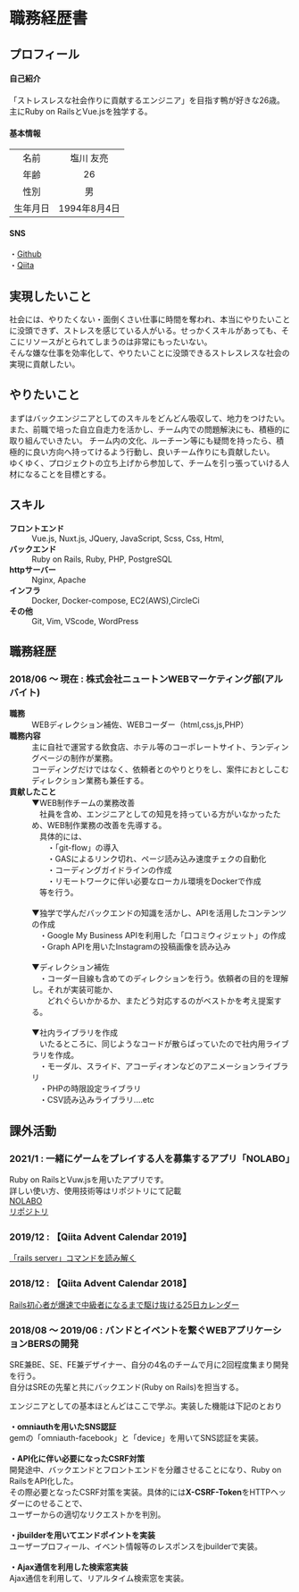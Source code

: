 # 職務経歴書  

## プロフィール

#### 自己紹介
「ストレスレスな社会作りに貢献するエンジニア」を目指す鴨が好きな26歳。  
主にRuby on RailsとVue.jsを独学する。


#### 基本情報

|             |              |
|:-----------:|:------------:|
| 名前         | 塩川 友亮     |
| 年齢         | 26          |
| 性別         | 男          |
|生年月日       |1994年8月4日|

#### SNS
・[Github](https://github.com/siohiko)  
・[Qiita](https://qiita.com/kamohicokamo)  

## 実現したいこと
社会には、やりたくない・面倒くさい仕事に時間を奪われ、本当にやりたいことに没頭できず、ストレスを感じている人がいる。せっかくスキルがあっても、そこにリソースがとられてしまうのは非常にもったいない。  
そんな嫌な仕事を効率化して、やりたいことに没頭できるストレスレスな社会の実現に貢献したい。 

## やりたいこと
まずはバックエンジニアとしてのスキルをどんどん吸収して、地力をつけたい。
また、前職で培った自立自走力を活かし、チーム内での問題解決にも、積極的に取り組んでいきたい。
チーム内の文化、ルーチーン等にも疑問を持ったら、積極的に良い方向へ持ってけるよう行動し、良いチーム作りにも貢献したい。  
ゆくゆく、プロジェクトの立ち上げから参加して、チームを引っ張っていける人材になることを目標とする。

## スキル
<dl>
  <dt><strong>フロントエンド</strong></dt>
  <dd>Vue.js, Nuxt.js, JQuery, JavaScript, Scss, Css, Html, </dd>
  <dt><strong>バックエンド</strong></dt>
  <dd>Ruby on Rails, Ruby, PHP, PostgreSQL</dd>
  <dt><strong>httpサーバー</strong></dt>
  <dd>Nginx, Apache</dd>
  <dt><strong>インフラ</strong></dt>
  <dd>Docker, Docker-compose, EC2(AWS),CircleCi</dd>
  <dt><strong>その他</strong></dt>
  <dd>Git, Vim, VScode, WordPress</dd>
</dl>

## 職務経歴

### 2018/06 〜 現在 : 株式会社ニュートンWEBマーケティング部(アルバイト)

<dl>
  <dt><strong>職務</strong></dt>
  <dd>WEBディレクション補佐、WEBコーダー（html,css,js,PHP）</dd>
  <dt><strong>職務内容</strong></dt>
  <dd>
    主に自社で運営する飲食店、ホテル等のコーポレートサイト、ランディングページの制作が業務。<br>
    コーディングだけではなく、依頼者とのやりとりをし、案件におとしこむディレクション業務も兼任する。
  </dd>
  <dt><strong>貢献したこと</strong></dt>
  <dd>
    ▼WEB制作チームの業務改善<br>
    　社員を含め、エンジニアとしての知見を持っている方がいなかったため、WEB制作業務の改善を先導する。<br>
    　具体的には、<br>
    　　・「git-flow」の導入<br>
    　　・GASによるリンク切れ、ページ読み込み速度チェクの自動化<br>
    　　・コーディングガイドラインの作成<br>
    　　・リモートワークに伴い必要なローカル環境をDockerで作成<br>
    　等を行う。<br>
    <br>
    ▼独学で学んだバックエンドの知識を活かし、APIを活用したコンテンツの作成<br>
    　・Google My Business APIを利用した「口コミウィジェット」の作成<br>
    　・Graph APIを用いたInstagramの投稿画像を読み込み<br>
    <br>
    ▼ディレクション補佐<br>
    　・コーダー目線も含めてのディレクションを行う。依頼者の目的を理解し。それが実装可能か、<br>
    　　どれぐらいかかるか、またどう対応するのがベストかを考え提案する。
    <br><br>
    ▼社内ライブラリを作成<br>
    　いたるところに、同じようなコードが散らばっていたので社内用ライブラリを作成。<br>
    　・モーダル、スライド、アコーディオンなどのアニメーションライブラリ<br>
    　・PHPの時限設定ライブラリ<br>
    　・CSV読み込みライブラリ....etc
    <br>
  </dd>
</dl>

## 課外活動


### 2021/1  : 一緒にゲームをプレイする人を募集するアプリ「NOLABO」
Ruby on RailsとVuw.jsを用いたアプリです。  
詳しい使い方、使用技術等はリポジトリにて記載  
[NOLABO](http://nolabo-portfolio.tk/)  
[リポジトリ](https://github.com/siohiko/portfolio)  


### 2019/12  : 【Qiita Advent Calendar 2019】

[「rails server」コマンドを読み解く](https://qiita.com/kamohicokamo/items/3ec26ccb8e16b8ba9adb)  

### 2018/12  : 【Qiita Advent Calendar 2018】

[Rails初心者が爆速で中級者になるまで駆け抜ける25日カレンダー](https://qiita.com/advent-calendar/2018/rails-intermediate-kamo)  
### 2018/08 〜 2019/06 : バンドとイベントを繋ぐWEBアプリケーションBERSの開発  

SRE兼BE、SE、FE兼デザイナー、自分の4名のチームで月に2回程度集まり開発を行う。  
自分はSREの先輩と共にバックエンド(Ruby on Rails)を担当する。

エンジニアとしての基本ほとんどはここで学ぶ。実装した機能は下記のとおり<br><br>
**・omniauthを用いたSNS認証**  
gemの「omniauth-facebook」と「device」を用いてSNS認証を実装。
<br>
<br>
**・API化に伴い必要になったCSRF対策**  
開発途中、バックエンドとフロントエンドを分離させることになり、Ruby on RailsをAPI化した。  
その際必要となったCSRF対策を実装。具体的には**X-CSRF-Token**をHTTPヘッダーにのせることで、  
ユーザーからの適切なリクエストかを判別。
<br>
<br>
**・jbuilderを用いてエンドポイントを実装**  
ユーザープロフィール、イベント情報等のレスポンスをjbuilderで実装。
<br>
<br>
**・Ajax通信を利用した検索窓実装**  
Ajax通信を利用して、リアルタイム検索窓を実装。

